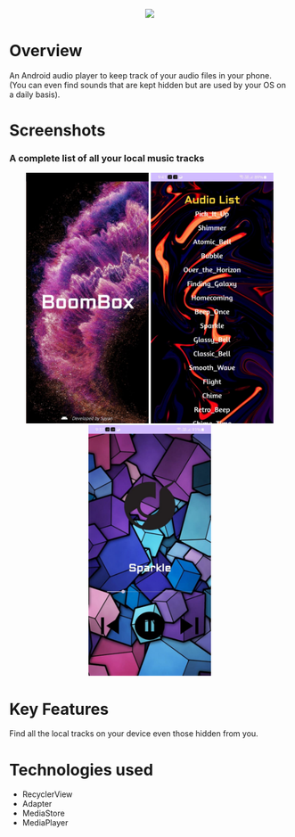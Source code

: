 <p align='center'>
    <img src="https://capsule-render.vercel.app/api?type=venom&height=300&color=gradient&text=BoomBox&desc=Your%20local%20Audio%20Player&descAlignY=61&descAlign=61"/>
</p>

# Overview
An Android audio player to keep track of your audio files in your phone. (You can even find sounds that are kept hidden but are used by your OS on a daily basis).

# Screenshots
### A complete list of all your local music tracks
<p align="center">
  <img src="img/1.jpg" height="450" width="220">
  <img src="img/2.jpg" height="450" width="220">
  <img src="img/3.jpg" height="450" width="220">
</p>

# Key Features
Find all the local tracks on your device even those hidden from you.

# Technologies used
- RecyclerView
- Adapter
- MediaStore
- MediaPlayer
